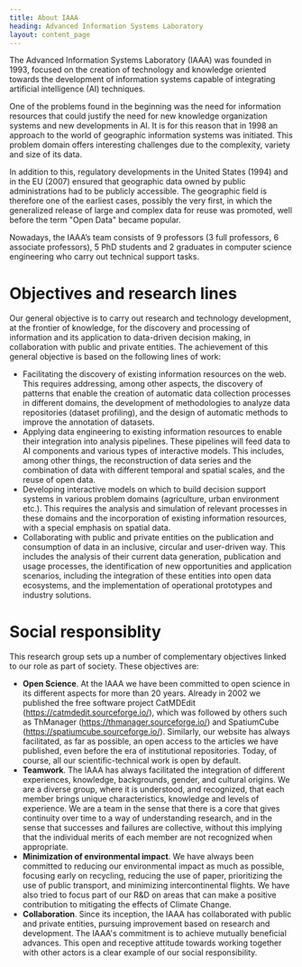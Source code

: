 ```yaml
---
title: About IAAA
heading: Advanced Information Systems Laboratory
layout: content_page
---
```


The Advanced Information Systems Laboratory (IAAA) was founded in 1993, focused on the creation of technology and knowledge oriented towards the development of information systems capable of integrating artificial intelligence (AI) techniques. 

One of the problems found in the beginning was the need for information resources that could justify the need for new knowledge organization systems and new developments in AI. It is for this reason that in 1998 an approach to the world of geographic information systems was initiated. This problem domain offers interesting challenges due to the complexity, variety and size of its data.

In addition to this, regulatory developments in the United States (1994) and in the EU (2007) ensured that geographic data owned by public administrations had to be publicly accessible. The geographic field is therefore one of the earliest cases, possibly the very first, in which the generalized release of large and complex data for reuse was promoted, well before the term "Open Data" became popular.

Nowadays, the IAAA’s team consists of 9 professors (3 full professors, 6 associate professors), 5 PhD students and 2 graduates in computer science engineering who carry out technical support tasks.

# Objectives and research lines
Our general objective is to carry out research and technology development, at the frontier of knowledge, for the discovery and processing of information and its application to data-driven decision making, in collaboration with public and private entities. The achievement of this general objective is based on the following lines of work:

- Facilitating the discovery of existing information resources on the web. This requires addressing, among other aspects, the discovery of patterns that enable the creation of automatic data collection processes in different domains, the development of methodologies to analyze data repositories (dataset profiling), and the design of automatic methods to improve the annotation of datasets.
- Applying data engineering to existing information resources to enable their integration into analysis pipelines. These pipelines will feed data to AI components and various types of interactive models. This includes, among other things, the reconstruction of data series and the combination of data with different temporal and spatial scales, and the reuse of open data.
- Developing interactive models on which to build decision support systems in various problem domains (agriculture, urban environment etc.). This requires the analysis and simulation of relevant processes in these domains and the incorporation of existing information resources, with a special emphasis on spatial data.
- Collaborating with public and private entities on the publication and consumption of data in an inclusive, circular and user-driven way. This includes the analysis of their current data generation, publication and usage processes, the identification of new opportunities and application scenarios, including the integration of these entities into open data ecosystems, and the implementation of operational prototypes and industry solutions.

# Social responsiblity
This research group sets up a number of complementary objectives linked to our role as part of society. These objectives are:

- **Open Science**. At the IAAA we have been committed to open science in its different aspects for more than 20 years. Already in 2002 we published the free software project CatMDEdit (https://catmdedit.sourceforge.io/), which was followed by others such as ThManager (https://thmanager.sourceforge.io/) and SpatiumCube (https://spatiumcube.sourceforge.io/). Similarly, our website has always facilitated, as far as possible, an open access to the articles we have published, even before the era of institutional repositories. Today, of course, all our scientific-technical work is open by default.
- **Teamwork**. The IAAA has always facilitated the integration of different experiences, knowledge, backgrounds, gender, and cultural origins. We are a diverse group, where it is understood, and recognized, that each member brings unique characteristics, knowledge and levels of experience. We are a team in the sense that there is a core that gives continuity over time to a way of understanding research, and in the sense that successes and failures are collective, without this implying that the individual merits of each member are not recognized when appropriate.
- **Minimization of environmental impact**. We have always been committed to reducing our environmental impact as much as possible, focusing early on recycling, reducing the use of paper, prioritizing the use of public transport, and minimizing intercontinental flights. We have also tried to focus part of our R&D on areas that can make a positive contribution to mitigating the effects of Climate Change.
- **Collaboration**. Since its inception, the IAAA has collaborated with public and private entities, pursuing improvement based on research and development. The IAAA's commitment is to achieve mutually beneficial advances. This open and receptive attitude towards working together with other actors is a clear example of our social responsibility.
